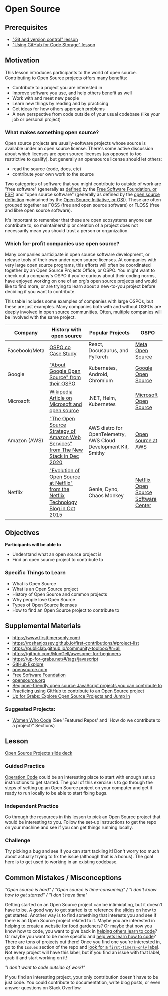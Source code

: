 # Open Source

## Prerequisites

- ["Git and version control" lesson](../git/git-version-control.md)
- ["Using GitHub for Code Storage" lesson](../git/github-storage.md)

## Motivation

This lesson introduces participants to the world of open source.
Contributing to Open Source projects offers many benefits:

- Contribute to a project you are interested in
- Improve software you use, and help others benefit as well
- Work with and meet new people
- Learn new things by reading and by practicing
- Get ideas for how others approach problems
- A new perspective from code outside of your usual codebase (like your job or personal project)

###  What makes something open source?
Open source projects are usually-software projects whose source is available under an open source license. There's some 
active discussion about which licenses are open source licenses (as opposed to too restrictive to qualify), but generally an opensource license should let others:
- read the source (code, docs, etc)
- contribute your own work to the source

Two categories of software that you might contribute to outside of work are "free software" (generally as [defined](https://www.fsf.org/about/what-is-free-software) by the [Free Software Foundation, or FSF](https://www.fsf.org/about/)) and "open source software" (generally as defined by the [open source definition](https://opensource.org/osd) maintained by the [Open Source Initiative, or OSI](https://opensource.org/about)). These are often grouped together as FOSS (free and open source software) or FLOSS (free and libre open source software). 

It's important to remember that these are open ecosystems anyone can contribute to, so maintainership or creation of a project does not necessarily mean you should trust a person or organization.

### Which for-profit companies use open source?
Many companies participate in open source software development, or release tools of their own under open source licenses. At companies with very large open source programs, this efforts will often be coordinated together by an Open Source Projects Office, or OSPO. You might want to check out a company's OSPO if you're curious about their coding norms, have enjoyed working on one of an org's open source projects and would like to find more, or are trying to learn about a new-to-you project before deciding if you want to contribute.

This table includes some examples of companies with large OSPOs, but these are just examples. Many companies both with and without OSPOs are deeply involved in open source communities. Often, multiple companies will be involved with the same project.

|Company|History with open source | Popular Projects| OSPO |
|----|----|-----|----|
| Facebook/Meta | [OSPO.co Case Study](https://ospo.co/case-studies/open-source-at-facebook-core-to-our-engineering-dna/) | React, Docusaurus, and PyTorch| [Meta Open Source](https://opensource.fb.com/) |
|Google|["About Google Open Source" from their OSPO](https://opensource.google/about/)|Kubernetes, Android, Chromium|[Google Open Source](https://opensource.google/)|
|Microsoft|[Wikipedia Article on Microsoft and open source](https://en.wikipedia.org/wiki/Microsoft_and_open_source)|.NET, Helm, Kubernetes| [Microsoft Open Source](https://opensource.microsoft.com/) |
|Amazon (AWS)|["The Open Source Strategy of Amazon Web Services" from The New Stack in Dec 2020](https://thenewstack.io/the-open-source-strategy-of-amazon-web-services/)| AWS distro for OpenTelemetry, AWS Cloud Development Kit, Smithy|[Open source at AWS](https://aws.amazon.com/opensource/)|
| Netflix|["Evolution of Open Source at Netflix" from the Netflix Technology Blog in Oct 2015](https://netflixtechblog.com/evolution-of-open-source-at-netflix-d05c1c788429)|Genie, Dyno, Chaos Monkey|[Netflix Open Source Software Center](https://netflix.github.io/)|

## Objectives

**Participants will be able to**

- Understand what an open source project is
- Find an open source project to contribute to

### Specific Things to Learn

- What is Open Source
- What is an Open Source project
- History of Open Source and common projects
- Why people love Open Source
- Types of Open Source licenses
- How to find an Open Source project to contribute to

## Supplemental Materials

- https://www.firsttimersonly.com/
- https://roshanjossey.github.io/first-contributions/#project-list
- https://publiclab.github.io/community-toolbox/#r=all
- https://github.com/MunGell/awesome-for-beginners
- https://up-for-grabs.net/#/tags/javascript
- [GitHub Explore](https://github.com/explore)
- [opensource.com](https://opensource.com/resources/what-open-source)
- [Free Software Foundation](http://www.fsf.org/)
- [opensource.org](https://opensource.org/)
- [Beginner-friendly open source JavaScript projects you can contribute to](https://github.com/MunGell/awesome-for-beginners#javascript)
- [Practicing using GitHub to contribute to an Open Source project](https://egghead.io/courses/how-to-contribute-to-an-open-source-project-on-github)
- [Up for Grabs: Explore Open Source Projects and Jump In](https://up-for-grabs.net/)

### Suggested Projects:

- [Women Who Code](http://womenwhocode.github.io/#project_reviewers) (See 'Featured Repos' and 'How do we contribute to a project?' Sections)

## Lesson

[Open Source Projects slide deck](https://docs.google.com/presentation/d/13f2I1JbpLNgPcWcAv_HZKKp4-ZeWTcBUDFm-sw2diIk/edit#slide=id.p)

### Guided Practice

[Operation Code](https://github.com/OperationCode/operationcode_frontend) could be an interesting place to start with enough set up instructions to get started. The goal of this exercise is to go through the steps of setting up an Open Source project on your computer and get it ready to run locally to be able to start fixing bugs.

### Independent Practice

Go through the resources in this lesson to pick an Open Source project that would be interesting to you. Follow the set-up instructions to get the repo on your machine and see if you can get things running locally.

### Challenge

Try picking a bug and see if you can start tackling it! Don't worry too much about actually trying to fix the issue (although that is a bonus). The goal here is to get used to working in an existing codebase.

## Common Mistakes / Misconceptions

_"Open source is hard" / "Open source is time-consuming" / "I don't know how to get started" / "I don't have time"_

Getting started on an Open Source project can be intimidating, but it doesn't have to be. A good way to get started is to reference the [slides](https://docs.google.com/presentation/d/13f2I1JbpLNgPcWcAv_HZKKp4-ZeWTcBUDFm-sw2diIk/edit#slide=id.p) on how to get started. Another way is to find something that interests you and see if there is an Open Source project related to it.
Maybe you are interested in [helping to create a website for food gardeners](https://github.com/Growstuff/growstuff)? Or maybe that now you know how to code, you want to give back in [helping others learn to code](https://github.com/freeCodeCamp/freeCodeCamp)? Or maybe you want to be more specific and [help vets learn how to code](https://github.com/OperationCode/operationcode_frontend)?
There are tons of projects out there! Once you find one you're interested in, go to the `Issues` section of the repo and [look for a `first-timers-only` label](http://www.firsttimersonly.com/). Not every project will have this label, but if you find an issue with that label, grab it and start working on it!

_"I don't want to code outside of work!"_

If you find an interesting project, your only contribution doesn't have to be just code. You could contribute to documentation, write blog posts, or even answer questions on Stack Overflow.
